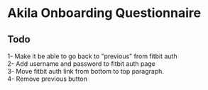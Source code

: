 # Akila Onboarding Questionnaire

## Todo

1- Make it be able to go back to "previous" from fitbit auth  
2- Add username and password to fitbit auth page  
3- Move fitbit auth link from bottom to top paragraph.   
4- Remove previous button  